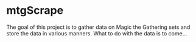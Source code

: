 # mtgScrape
The goal of this project is to gather data on Magic the Gathering sets and store the data in various manners. 
What to do with the data is to come...
